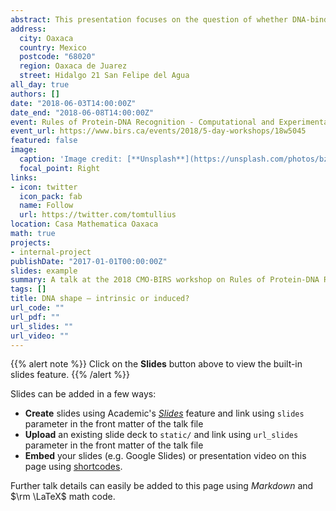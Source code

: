 ```yaml
---
abstract: This presentation focuses on the question of whether DNA-binding proteins recognize intrinsic structural features in DNA (DNA shape), or whether protein binding induces changes in DNA structure. This is a surprisingly tricky question to answer experimentally. While many X-ray crystal structures of protein-DNA complexes are available, there are almost no X-ray structures of the cognate naked DNA containing the protein binding site. We developed an experimental approach to this question, in which the chemical probe hydroxyl radical is used to make a nucleotide-resolution map of minor groove shape in a naked DNA molecule. Comparison of this pattern with the pattern of minor groove shape in the X-ray structure of the corresponding protein-DNA complex directly shows whether the minor groove width pattern of naked DNA persists in the complex, or whether protein binding changes the pattern. Since regions of narrow minor groove width often are associated with specific electrostatic interactions between protein and DNA, this approach can illuminate modes of DNA recognition by protein. We used capillary electrophoresis to analyze hydroxyl radical cleavage patterns of 11 protein binding sites. For 7 sites, regions of narrow minor groove width found in the naked DNA persisted in the protein-DNA complex, and were found to interact electrostatically with arginine residues from the protein. In 4 sites, protein binding remodeled the structure of the naked DNA, leading to a different pattern of minor groove width in the complex. The experimental workflow introduced here provides a new and quantitative way to compare the shape of naked DNA with the shape of DNA in a protein-DNA complex. Capillary electrophoresis provides at best medium experimental throughput, though. We now use Illumina DNA sequencing to make this experimental method for mapping DNA structure into a high-throughput technique, with potential to make structural maps of large stretches of naked genomic DNA in context.
address:
  city: Oaxaca
  country: Mexico
  postcode: "68020"
  region: Oaxaca de Juarez
  street: Hidalgo 21 San Felipe del Agua
all_day: true
authors: []
date: "2018-06-03T14:00:00Z"
date_end: "2018-06-08T14:00:00Z"
event: Rules of Protein-DNA Recognition - Computational and Experimental Advances
event_url: https://www.birs.ca/events/2018/5-day-workshops/18w5045
featured: false
image:
  caption: 'Image credit: [**Unsplash**](https://unsplash.com/photos/bzdhc5b3Bxs)'
  focal_point: Right
links:
- icon: twitter
  icon_pack: fab
  name: Follow
  url: https://twitter.com/tomtullius
location: Casa Mathematica Oaxaca
math: true
projects:
- internal-project
publishDate: "2017-01-01T00:00:00Z"
slides: example
summary: A talk at the 2018 CMO-BIRS workshop on Rules of Protein-DNA Recognition - Computational and Experimental Advances
tags: []
title: DNA shape – intrinsic or induced?
url_code: ""
url_pdf: ""
url_slides: ""
url_video: ""
---
```


{{% alert note %}}
Click on the **Slides** button above to view the built-in slides feature.
{{% /alert %}}

Slides can be added in a few ways:

- **Create** slides using Academic's [*Slides*](https://sourcethemes.com/academic/docs/managing-content/#create-slides) feature and link using `slides` parameter in the front matter of the talk file
- **Upload** an existing slide deck to `static/` and link using `url_slides` parameter in the front matter of the talk file
- **Embed** your slides (e.g. Google Slides) or presentation video on this page using [shortcodes](https://sourcethemes.com/academic/docs/writing-markdown-latex/).

Further talk details can easily be added to this page using *Markdown* and $\rm \LaTeX$ math code.
